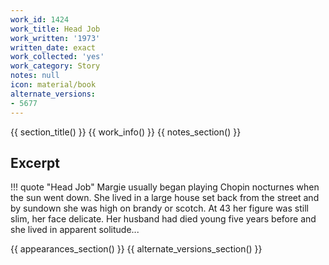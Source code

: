 ```yaml
---
work_id: 1424
work_title: Head Job
work_written: '1973'
written_date: exact
work_collected: 'yes'
work_category: Story
notes: null
icon: material/book
alternate_versions:
- 5677
---
```


{{ section_title() }}
{{ work_info() }}
{{ notes_section() }}
## Excerpt
!!! quote "Head Job"
    Margie usually began playing Chopin nocturnes when the sun went down. She lived in a large house set back from the street and by sundown she was high on brandy or scotch. At 43 her figure was still slim, her face delicate. Her husband had died young five years before and she lived in apparent solitude...

{{ appearances_section() }}
{{ alternate_versions_section() }}